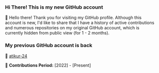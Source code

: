 ### Hi There! This is my new GitHub account 

👋 Hello there! Thank you for visiting my GitHub profile. Although this account is new, I'd like to share that I have a history of active contributions and numerous repositories on my original GitHub account, which is currently hidden from public view (for 1 - 2 months).

### My previous GitHub account is back

🔗 [atikur-24](https://github.com/atikur-24)

📅 **Contributions Period:** [2022] - [Present]
